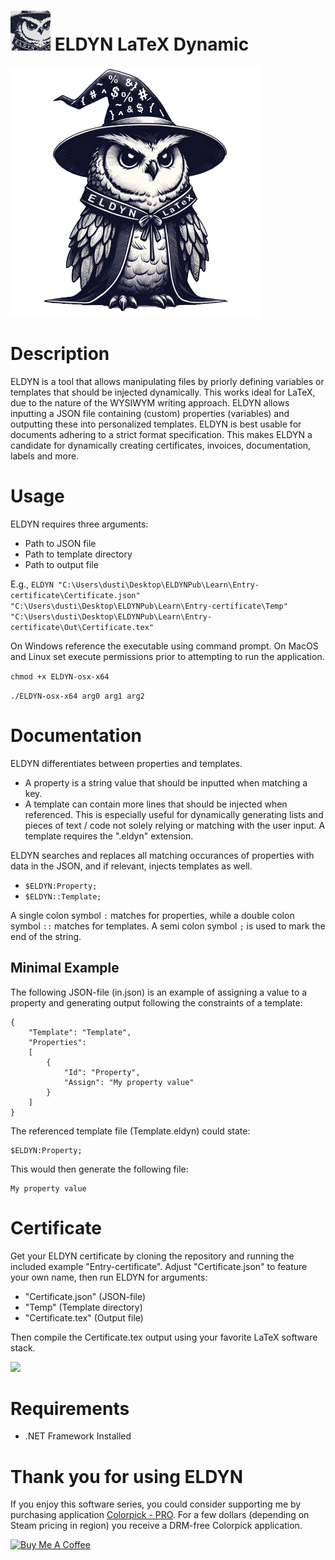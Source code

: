 # <img src="https://raw.githubusercontent.com/jetspiking/ELDYN/main/Images/EldynFavicon.png" width="64" height="64"> ELDYN LaTeX Dynamic
<img src="https://raw.githubusercontent.com/jetspiking/ELDYN/main/Images/Eldyn.jpg" Width="400">

# Description
ELDYN is a tool that allows manipulating files by priorly defining variables or templates that should be injected dynamically. This works ideal for LaTeX, due to the nature of the WYSIWYM writing approach. ELDYN allows inputting a JSON file containing (custom) properties (variables) and outputting these into personalized templates. ELDYN is best usable for documents adhering to a strict format specification. This makes ELDYN a candidate for dynamically creating certificates, invoices, documentation, labels and more.

# Usage
ELDYN requires three arguments:
- Path to JSON file
- Path to template directory
- Path to output file

E.g., ```ELDYN "C:\Users\dusti\Desktop\ELDYNPub\Learn\Entry-certificate\Certificate.json" "C:\Users\dusti\Desktop\ELDYNPub\Learn\Entry-certificate\Temp" "C:\Users\dusti\Desktop\ELDYNPub\Learn\Entry-certificate\Out\Certificate.tex"```

On Windows reference the executable using command prompt. On MacOS and Linux set execute permissions prior to attempting to run the application.

```chmod +x ELDYN-osx-x64```

```./ELDYN-osx-x64 arg0 arg1 arg2```

# Documentation
ELDYN differentiates between properties and templates.
- A property is a string value that should be inputted when matching a key.
- A template can contain more lines that should be injected when referenced. This is especially useful for dynamically generating lists and pieces of text / code not solely relying or matching with the user input. A template requires the ".eldyn" extension.

ELDYN searches and replaces all matching occurances of properties with data in the JSON, and if relevant, injects templates as well.
- ```$ELDYN:Property;```
- ```$ELDYN::Template;```

A single colon symbol ```:``` matches for properties, while a double colon symbol ```::``` matches for templates. A semi colon symbol ```;``` is used to mark the end of the string.

## Minimal Example
The following JSON-file (in.json) is an example of assigning a value to a property and generating output following the constraints of a template:
```
{
    "Template": "Template",
    "Properties": 
    [
        {
            "Id": "Property",
            "Assign": "My property value"
        }
    ]
}
```
The referenced template file (Template.eldyn) could state:
```
$ELDYN:Property;
```
This would then generate the following file:
```
My property value
```

# Certificate
Get your ELDYN certificate by cloning the repository and running the included example "Entry-certificate". Adjust "Certificate.json" to feature your own name, then run ELDYN for arguments:
- "Certificate.json" (JSON-file)
- "Temp" (Template directory)
- "Certificate.tex" (Output file)

Then compile the Certificate.tex output using your favorite LaTeX software stack.

<img src="https://raw.githubusercontent.com/jetspiking/ELDYN/main/Images/Certificate.png" Width="800">

# Requirements
- .NET Framework Installed

# Thank you for using ELDYN
If you enjoy this software series, you could consider supporting me by purchasing application [Colorpick - PRO](https://store.steampowered.com/app/1388790/Colorpick__PRO). For a few dollars (depending on Steam pricing in region) you receive a DRM-free Colorpick application.

<a href="https://www.buymeacoffee.com/DustinHendriks" target="_blank"><img src="https://cdn.buymeacoffee.com/buttons/default-orange.png" alt="Buy Me A Coffee" height="41" width="174"></a>

